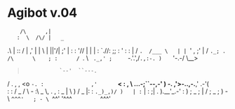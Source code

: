 Agibot v.04
======
        /\      ,|
       :  \  /\/ |   _
   .\  |   :: /  | ,' |
   | \ |   ||'/| ;'   |
   :  \:   '// | |    |
   :   \`.//:  ;\;    :
   '    : : | /  `.  /___
    \   | | `' ,   \;'   |
   / `._; . /\      \    ;
  :      / `. \   `  ._,'
  ;      `-.'.',\/`.,:-.
  )   `       '-.\-/ \\__>
  >                `--'  ``---.
 /  .    ,              ,   <o `-.
:               ,'      `  ______<
: ,   \    .____..-;``--,-'
 ) -. ,'>-..,-.__,' \.-'(\
:    : / _ /   \  - :\ _ \\,    . ,
:  _ | \   )   / _  |:   : `._)_,)/
 )   | :`  |   :    ;| . ).__'_.-'
 :   ) ; _ ;   |   / ; _ ;
 ) - \ `^^^'   ; - \ `^^'
 '^^^`         `^^^'